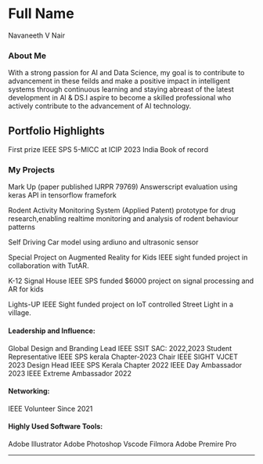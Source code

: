 # Full Name 
Navaneeth V Nair

### About Me

With a strong passion for AI and Data Science, my goal is to contribute to advancement in these feilds  and  make  a positive  impact  in  intelligent  systems through  continuous learning  and  staying  abreast of  the  latest development in Al & DS.I aspire to become a skilled professional who actively 
contribute to the advancement of AI technology.


## Portfolio Highlights
First prize IEEE SPS 5-MICC at ICIP 2023
India Book of record


### My Projects

Mark Up (paper published IJRPR 79769)
Answerscript evaluation using keras API in tensorflow framefork

Rodent Activity Monitoring System (Applied Patent)
prototype for drug research,enabling realtime monitoring and analysis of rodent behaviour patterns

Self Driving Car model
using ardiuno and ultrasonic sensor

Special Project on Augmented Reality for Kids
IEEE sight funded project in collaboration with TutAR.

K-12 Signal House
IEEE SPS funded $6000 project on signal processing and AR for kids

Lights-UP
IEEE Sight funded project on IoT controlled Street Light in a village.

#### Leadership and Influence:

Global Design and Branding Lead IEEE SSIT SAC:
2022,2023
Student Representative IEEE SPS kerala Chapter-2023
Chair IEEE SIGHT VJCET 2023
Design Head IEEE SPS Kerala Chapter 2022
IEEE Day Ambassador 2023
IEEE Extreme Ambassador 2022

#### Networking:

IEEE Volunteer Since 2021

#### Highly Used Software Tools:

Adobe Illustrator
Adobe Photoshop
Vscode
Filmora
Adobe Premire Pro





---
